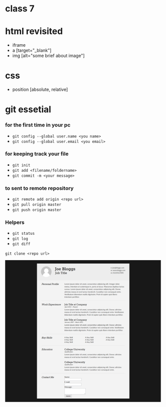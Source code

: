 # class 7
# html revisited
* iframe
* a [target="_blank"]
* img [alt="some brief about image"]

# css
* position [absolute, relative]


# git essetial

### for the first time in your pc
* `git config --global user.name <you name>`
* `git config --global user.email <you email>`

### for keeping track your file
* `git init` 
* `git add <filename/foldername>`
* `git commit -m <your message>`

### to sent to remote repository
* `git remote add origin <repo url>`
* `git pull origin master`
* `git push origin master`

### Helpers
* `git status`
* `git log`
* `git diff`


`git clone <repo url>`

![](https://raw.githubusercontent.com/poloey/07_usun_nov_23/master/cv.jpg)


